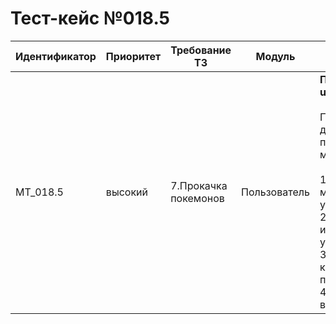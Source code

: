 # Тест-кейс №018.5


| Идентификатор | Приоритет |  Требование ТЗ  | Модуль | Шаги тест-кейса | Ожидаемый результат |
| ------ | ------ | ------ | ------ | ------ | ------ |
|     MT\_018.5   |  высокий  | 7\.Прокачка покемонов | Пользователь | **Проверка метода upgradePokemon.** <br><br>   Предусловие: В базе данных существует пользователь(пользователь может быть новый)<br><br> 1\.Прокачать монстра до максималь возможного уровня. <br>2\. Проверить что монст имеет максимальный уровень. <br>3\. Выбрать монстра которого попытаемся прокачать. <br>4\. Проверить что возвращает метод.|Запрос успешен. Сервер ответил как требуется. Метод возвращает ошибку `703` - Покемон максимального уровня|

 